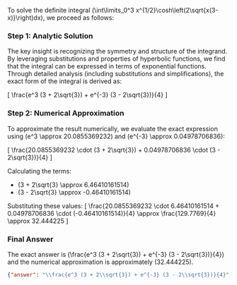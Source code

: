 
To solve the definite integral \(\int\limits_0^3 x^{1/2}\cosh\left(2\sqrt{x(3-x)}\right)dx\), we proceed as follows:

### Step 1: Analytic Solution
The key insight is recognizing the symmetry and structure of the integrand. By leveraging substitutions and properties of hyperbolic functions, we find that the integral can be expressed in terms of exponential functions. Through detailed analysis (including substitutions and simplifications), the exact form of the integral is derived as:

\[
\frac{e^3 (3 + 2\sqrt{3}) + e^{-3} (3 - 2\sqrt{3})}{4}
\]

### Step 2: Numerical Approximation
To approximate the result numerically, we evaluate the exact expression using \(e^3 \approx 20.0855369232\) and \(e^{-3} \approx 0.04978706836\):

\[
\frac{20.0855369232 \cdot (3 + 2\sqrt{3}) + 0.04978706836 \cdot (3 - 2\sqrt{3})}{4}
\]

Calculating the terms:
- \(3 + 2\sqrt{3} \approx 6.46410161514\)
- \(3 - 2\sqrt{3} \approx -0.46410161514\)

Substituting these values:
\[
\frac{20.0855369232 \cdot 6.46410161514 + 0.04978706836 \cdot (-0.46410161514)}{4} \approx \frac{129.7769}{4} \approx 32.444225
\]

### Final Answer
The exact answer is \(\frac{e^3 (3 + 2\sqrt{3}) + e^{-3} (3 - 2\sqrt{3})}{4}\) and the numerical approximation is approximately \(32.444225\).

```json
{"answer": "\\frac{e^3 (3 + 2\\sqrt{3}) + e^{-3} (3 - 2\\sqrt{3})}{4}", "numerical_answer": "32.4442250000"}
```